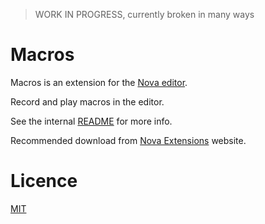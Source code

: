 > WORK IN PROGRESS, currently broken in many ways

# Macros

Macros is an extension for the [Nova editor](https://nova.app).

Record and play macros in the editor.

See the internal [README](/Macros.novaextension/README.md) for more info.

Recommended download from [Nova Extensions](https://extensions.panic.com/extensions/com.gingerbeardman/com.gingerbeardman.macros/) website.

# Licence

[MIT](/LICENSE)

